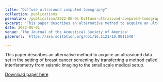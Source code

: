 ```yaml
---
title: "Diffuse ultrasound computed tomography"
collection: publications
permalink: /publication/2022-06-01-Diffuse-ultrasound-computed-tomography
excerpt: 'This paper describes an alternative method to acquire an ultrasound data set in the setting of breast cancer screening by transferring a method called interferometry from seismic imaging to the small scale medical setup. '
date: 2022-06-01
venue: 'The Journal of the Acoustical Society of America'
paperurl: 'https://asa.scitation.org/doi/10.1121/10.0011540'

---
```

This paper describes an alternative method to acquire an ultrasound data set in the setting of breast cancer screening by transferring a method called interferometry from seismic imaging to the small scale medical setup. 

[Download paper here](https://www.researchgate.net/publication/361066605_Diffuse_ultrasound_computed_tomography)
